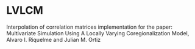 # LVLCM
Interpolation of correlation matrices implementation for the paper: Multivariate Simulation Using A Locally Varying Coregionalization Model, Alvaro I. Riquelme and Julian M. Ortiz
